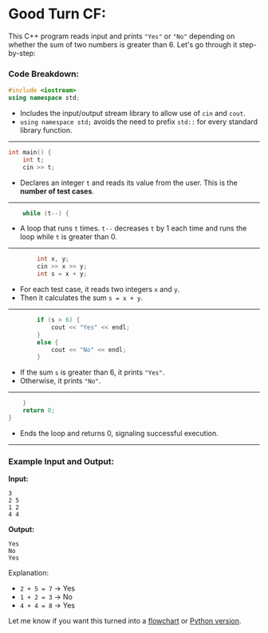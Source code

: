 ﻿# Good Turn CF:


This C++ program reads input and prints `"Yes"` or `"No"` depending on whether the sum of two numbers is greater than 6. Let's go through it step-by-step:

### Code Breakdown:

```cpp
#include <iostream>
using namespace std;
```

* Includes the input/output stream library to allow use of `cin` and `cout`.
* `using namespace std;` avoids the need to prefix `std::` for every standard library function.

---

```cpp
int main() {
    int t;
    cin >> t;
```

* Declares an integer `t` and reads its value from the user. This is the **number of test cases**.

---

```cpp
    while (t--) {
```

* A loop that runs `t` times. `t--` decreases `t` by 1 each time and runs the loop while `t` is greater than 0.

---

```cpp
        int x, y;
        cin >> x >> y;
        int s = x + y;
```

* For each test case, it reads two integers `x` and `y`.
* Then it calculates the sum `s = x + y`.

---

```cpp
        if (s > 6) {
            cout << "Yes" << endl;
        }
        else {
            cout << "No" << endl;
        }
```

* If the sum `s` is greater than 6, it prints `"Yes"`.
* Otherwise, it prints `"No"`.

---

```cpp
    }
    return 0;
}
```

* Ends the loop and returns 0, signaling successful execution.

---

### Example Input and Output:

**Input:**

```
3
2 5
1 2
4 4
```

**Output:**

```
Yes
No
Yes
```

Explanation:

* `2 + 5 = 7` → Yes
* `1 + 2 = 3` → No
* `4 + 4 = 8` → Yes

Let me know if you want this turned into a [flowchart](f) or [Python version](f).
